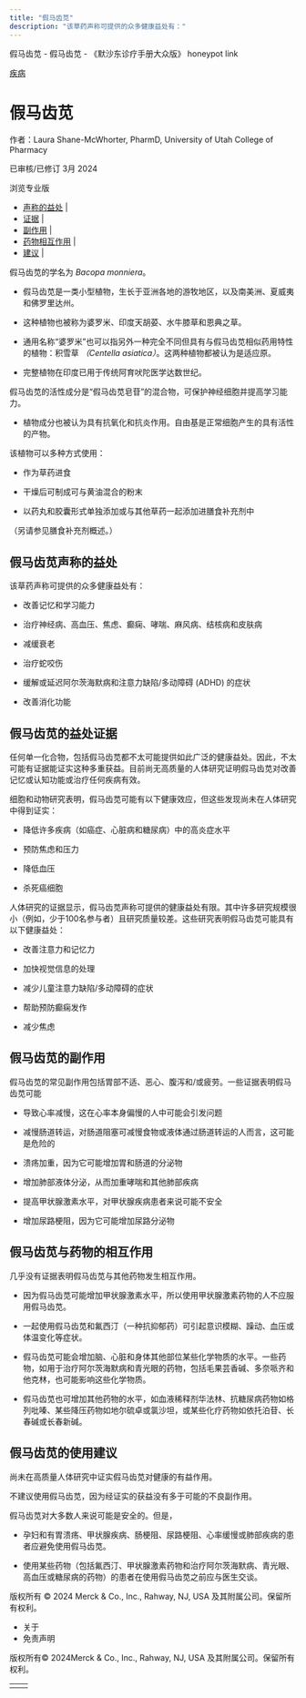 ```yaml
---
title: "假马齿苋"
description: "该草药声称可提供的众多健康益处有："
---
```


﻿假马齿苋 \- 假马齿苋 \- 《默沙东诊疗手册大众版》 honeypot link



[疾病](https://www.merckmanuals.com/home/resourcespages/healthyliving_rel2.3)

# 假马齿苋

作者：Laura Shane-McWhorter, PharmD, University of Utah College of Pharmacy

已审核/已修订 3月 2024

浏览专业版

- [声称的益处](#声称的益处_v61150796_zh) \|
- [证据](#证据_v61150812_zh) \|
- [副作用](#副作用_v61150837_zh) \|
- [药物相互作用](#药物相互作用_v61150853_zh) \|
- [建议](#建议_v61150867_zh) \|

假马齿苋的学名为 _Bacopa monniera_。

- 假马齿苋是一类小型植物，生长于亚洲各地的游牧地区，以及南美洲、夏威夷和佛罗里达州。

- 这种植物也被称为婆罗米、印度天胡荽、水牛膝草和恩典之草。

- 通用名称“婆罗米”也可以指另外一种完全不同但具有与假马齿苋相似药用特性的植物：积雪草 _（Centella asiatica）_。这两种植物都被认为是适应原。

- 完整植物在印度已用于传统阿育吠陀医学达数世纪。


假马齿苋的活性成分是“假马齿苋皂苷”的混合物，可保护神经细胞并提高学习能力。

- 植物成分也被认为具有抗氧化和抗炎作用。自由基是正常细胞产生的具有活性的产物。


该植物可以多种方式使用：

- 作为草药进食

- 干燥后可制成可与黄油混合的粉末

- 以药丸和胶囊形式单独添加或与其他草药一起添加进膳食补充剂中


（另请参见膳食补充剂概述。）

## 假马齿苋声称的益处

该草药声称可提供的众多健康益处有：

- 改善记忆和学习能力

- 治疗神经病、高血压、焦虑、癫痫、哮喘、麻风病、结核病和皮肤病

- 减缓衰老

- 治疗蛇咬伤

- 缓解或延迟阿尔茨海默病和注意力缺陷/多动障碍 (ADHD) 的症状

- 改善消化功能


## 假马齿苋的益处证据

任何单一化合物，包括假马齿苋都不太可能提供如此广泛的健康益处。因此，不太可能有证据能证实这种多重获益。目前尚无高质量的人体研究证明假马齿苋对改善记忆或认知功能或治疗任何疾病有效。

细胞和动物研究表明，假马齿苋可能有以下健康效应，但这些发现尚未在人体研究中得到证实：

- 降低许多疾病（如癌症、心脏病和糖尿病）中的高炎症水平

- 预防焦虑和压力

- 降低血压

- 杀死癌细胞


人体研究的证据显示，假马齿苋声称可提供的健康益处有限。其中许多研究规模很小（例如，少于100名参与者）且研究质量较差。这些研究表明假马齿苋可能具有以下健康益处：

- 改善注意力和记忆力

- 加快视觉信息的处理

- 减少儿童注意力缺陷/多动障碍的症状

- 帮助预防癫痫发作

- 减少焦虑


## 假马齿苋的副作用

假马齿苋的常见副作用包括胃部不适、恶心、腹泻和/或疲劳。一些证据表明假马齿苋可能

- 导致心率减慢，这在心率本身偏慢的人中可能会引发问题

- 减慢肠道转运，对肠道阻塞可减慢食物或液体通过肠道转运的人而言，这可能是危险的

- 溃疡加重，因为它可能增加胃和肠道的分泌物

- 增加肺部液体分泌，从而加重哮喘和其他肺部疾病

- 提高甲状腺激素水平，对甲状腺疾病患者来说可能不安全

- 增加尿路梗阻，因为它可能增加尿路分泌物


## 假马齿苋与药物的相互作用

几乎没有证据表明假马齿苋与其他药物发生相互作用。

- 因为假马齿苋可能增加甲状腺激素水平，所以使用甲状腺激素药物的人不应服用假马齿苋。

- 一起使用假马齿苋和氟西汀（一种抗抑郁药）可引起意识模糊、躁动、血压或体温变化等症状。

- 假马齿苋可能会增加脑、心脏和身体其他部位某些化学物质的水平。一些药物，如用于治疗阿尔茨海默病和青光眼的药物，包括毛果芸香碱、多奈哌齐和他克林，也可能影响这些化学物质。

- 假马齿苋也可增加其他药物的水平，如血液稀释剂华法林、抗糖尿病药物如格列吡嗪、某些降压药物如地尔硫卓或氯沙坦，或某些化疗药物如依托泊苷、长春碱或长春新碱。


## 假马齿苋的使用建议

尚未在高质量人体研究中证实假马齿苋对健康的有益作用。

不建议使用假马齿苋，因为经证实的获益没有多于可能的不良副作用。

假马齿苋对大多数人来说可能是安全的。但是，

- 孕妇和有胃溃疡、甲状腺疾病、肠梗阻、尿路梗阻、心率缓慢或肺部疾病的患者应避免使用假马齿苋。

- 使用某些药物（包括氟西汀、甲状腺激素药物和治疗阿尔茨海默病、青光眼、高血压或糖尿病的药物）的患者在使用假马齿苋之前应与医生交谈。




版权所有 © 2024
Merck & Co., Inc., Rahway, NJ, USA 及其附属公司。保留所有权利。

- 关于
- 免责声明

版权所有© 2024Merck & Co., Inc., Rahway, NJ, USA 及其附属公司。保留所有权利。

|     |     |
| --- | --- |
|  |  |